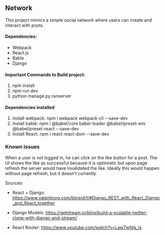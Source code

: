 ## Network

This project mimics a simple social network where users can create and interact with posts. 

#### Dependencies:
* Webpack
* React.js
* Bable
* Django

#### Important Commands to Build project:
1. npm install
2. npm run dev
3. python manage.py runserver

#### Dependencies installed
1. Install webpack: npm i webpack webpack-cli --save-dev
2. Install bable: npm i @babel/core babel-loader @babel/preset-env @babel/preset-react --save-dev
3. Install React: npm i react react-dom --save-dev


### Known Issues

When a user is not logged in, he can click on the like button for a post. The UI shows the
like as successful because it is optimistic but upon page refresh the server would have
invalidated the like. Ideally this would happen without page refresh, but it doesn't currently.


Sources:
* React + Django: https://www.valentinog.com/blog/drf/#Django_REST_with_React_Django_and_React_together

* Django Models: https://getstream.io/blog/build-a-scalable-twitter-clone-with-django-and-stream/

* React Router: https://www.youtube.com/watch?v=Law7wfdg_ls



